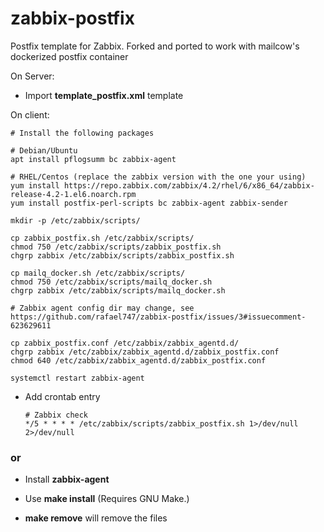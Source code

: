 # zabbix-postfix
Postfix template for Zabbix. Forked and ported to work with mailcow's dockerized
postfix container

On Server:
 * Import **template_postfix.xml** template
    
On client: 

    # Install the following packages
    
    # Debian/Ubuntu
    apt install pflogsumm bc zabbix-agent
    
    # RHEL/Centos (replace the zabbix version with the one your using)
    yum install https://repo.zabbix.com/zabbix/4.2/rhel/6/x86_64/zabbix-release-4.2-1.el6.noarch.rpm
    yum install postfix-perl-scripts bc zabbix-agent zabbix-sender

    mkdir -p /etc/zabbix/scripts/
    
    cp zabbix_postfix.sh /etc/zabbix/scripts/
    chmod 750 /etc/zabbix/scripts/zabbix_postfix.sh
    chgrp zabbix /etc/zabbix/scripts/zabbix_postfix.sh
    
    cp mailq_docker.sh /etc/zabbix/scripts/
    chmod 750 /etc/zabbix/scripts/mailq_docker.sh
    chgrp zabbix /etc/zabbix/scripts/mailq_docker.sh
    
    # Zabbix agent config dir may change, see https://github.com/rafael747/zabbix-postfix/issues/3#issuecomment-623629611

    cp zabbix_postfix.conf /etc/zabbix/zabbix_agentd.d/
    chgrp zabbix /etc/zabbix/zabbix_agentd.d/zabbix_postfix.conf
    chmod 640 /etc/zabbix/zabbix_agentd.d/zabbix_postfix.conf
    
    systemctl restart zabbix-agent
    
 * Add crontab entry
 
    ```
    # Zabbix check
    */5 * * * * /etc/zabbix/scripts/zabbix_postfix.sh 1>/dev/null 2>/dev/null
    ```

 ### or

 * Install **zabbix-agent**
 
 * Use **make install** (Requires GNU Make.)
 
 * **make remove** will remove the files
 
